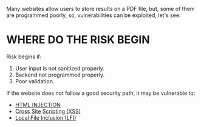 ﻿Many websites allow users to store results on a PDF file, but, some of them are programmed poorly, so, vulnerabilities can be exploited, let's see:


# WHERE DO THE RISK BEGIN

Risk begins if:

1. User input is not sanitized properly.
2. Backend not programmed properly.
3. Poor validation.


If the website does not follow a good security path, it may be vulnerable to:

- [HTML INJECTION](../INJECTIONS/HTML%20INJECTION.md)
- [Cross Site Scripting (XSS)](../CROSS%20SITE%20SCRIPTING/CROSS%20SITE%20SCRIPTING%20(XSS).md)
- [Local File Inclusion (LFI)](../FILE%20INCLUSION%20VULNERABILITIES/LOCAL%20FILE%20INCLUSION%20(LFI).md)
